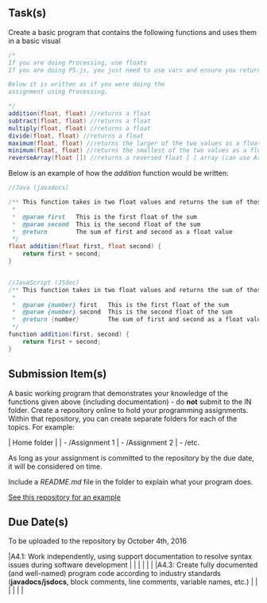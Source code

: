 Task(s)
-------
Create a basic program that contains the following functions and uses them in a basic visual

```java
/*
If you are doing Processing, use floats
If you are doing P5.js, you just need to use vars and ensure you return a number (or array of numbers)

Below it is written as if you were doing the
assignment using Processing.

*/
addition(float, float) //returns a float
subtract(float, float) //returns a float
multiply(float, float) //returns a float
divide(float, float) //returns a float
maximum(float, float) //returns the larger of the two values as a float
minimum(float, float) //returns the smallest of the two values as a float
reverseArray(float []) //returns a reversed float [ ] array (can use ArrayLists if you prefer), program the algorithm yourself - do not use a built in "reverse()" function 
```

Below is an example of how the _addition_ function would be written:
```java
//Java (javadocs)

/** This function takes in two float values and returns the sum of those two values
 *
 *  @param first   This is the first float of the sum
 *  @param second  This is the second float of the sum
 *  @return        The sum of first and second as a float value
 */
float addition(float first, float second) {
	return first + second;
}


//JavaScript (JSdoc)
/** This function takes in two float values and returns the sum of those two values
 *
 *  @param {number} first   This is the first float of the sum
 *  @param {number} second  This is the second float of the sum
 *  @return {number}        The sum of first and second as a float value
 */
function addition(first, second) {
	return first + second;
}

```

Submission Item(s)
------------------
A basic working program that demonstrates your knowledge of the functions given above (including documentation) - do __not__ submit to the IN folder.  Create a repository online to hold your programming assignments.  Within that repository, you can create separate folders for each of the topics.  For example:

\| Home folder
\| 
\| \- /Assignment 1
\| \- /Assignment 2 
\| \- /etc.

As long as your assignment is committed to the repository by the due date, it will be considered on time.

Include a _README.md_ file in the folder to explain what your program does.

[See this repository for an example](https://github.com/mrseidel-classes/sample-4U-code)



Due Date(s)
-------------
To be uploaded to the repository by October 4th, 2016

|A4.1: Work independently, using support documentation to resolve syntax issues during software development  | | | | | |
|A4.3: Create fully documented (and well-named) program code according to industry standards (**javadocs/jsdocs**, block comments, line comments, variable names, etc.)  | | | | | |
